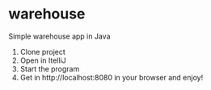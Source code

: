 # warehouse
Simple warehouse app in Java

1. Clone project
2. Open in ItelliJ
3. Start the program
4. Get in http://localhost:8080 in your browser and enjoy!
